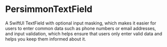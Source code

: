 # PersimmonTextField

A SwiftUI TextField with optional input masking, which makes it easier for users to enter common data such as phone numbers or email addresses, and input validation, which helps ensure that users only enter valid data and helps you keep them informed about it. 

